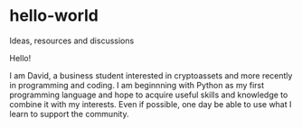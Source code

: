 # hello-world
Ideas, resources and discussions

Hello!

I am David, a business student interested in cryptoassets and more recently in programming and coding.
I am beginnning with Python as my first programming language and hope to acquire useful skills and knowledge to combine it with my interests.
Even if possible, one day be able to use what I learn to support the community.
